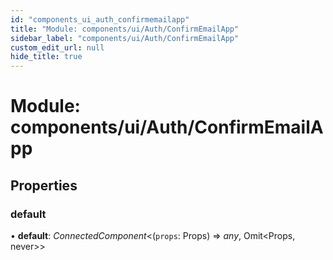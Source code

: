 ```yaml
---
id: "components_ui_auth_confirmemailapp"
title: "Module: components/ui/Auth/ConfirmEmailApp"
sidebar_label: "components/ui/Auth/ConfirmEmailApp"
custom_edit_url: null
hide_title: true
---
```


# Module: components/ui/Auth/ConfirmEmailApp

## Properties

### default

• **default**: *ConnectedComponent*<(`props`: Props) => *any*, Omit<Props, never\>\>
